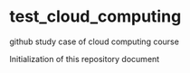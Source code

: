 # test_cloud_computing
github study case of cloud computing course

Initialization of this repository document
